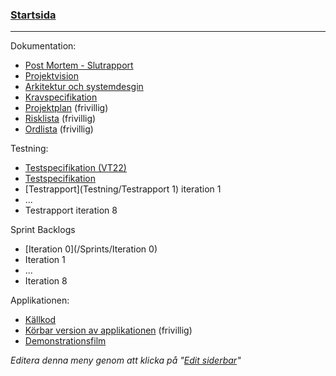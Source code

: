### [Startsida](home)

---
Dokumentation:
- [Post Mortem - Slutrapport](/Dokument/Slutrapport)
- [Projektvision](/Dokument/Projektvision)
- [Arkitektur och systemdesgin](/Dokument/Arkitektur)
- [Kravspecifikation](Dokument/Kravspecifikation)
- [Projektplan](/Dokument/Projektplan) (frivillig)
- [Risklista](/Dokument/Risklista) (frivillig)
- [Ordlista](/Dokument/Ordlista) (frivillig)

Testning:
- [Testspecifikation (VT22)](Testspecifikation-(VT22))
- [Testspecifikation](Testning/Testspecifikation)
- [Testrapport](Testning/Testrapport 1) iteration 1
- ...
- Testrapport iteration 8

Sprint Backlogs
- [Iteration 0](/Sprints/Iteration 0)
- Iteration 1
- ...
- Iteration 8

Applikationen:
- [Källkod](Källkod)
- [Körbar version av applikationen](Körbar) (frivillig)
- [Demonstrationsfilm](Demonstrationsfilm)

*Editera denna meny genom att klicka på "[Edit siderbar](_sidebar/edit)"*


